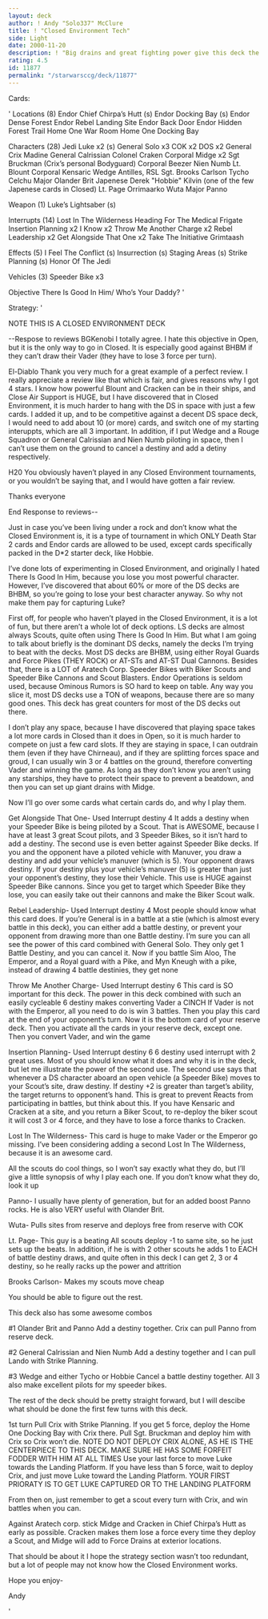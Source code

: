 ```yaml
---
layout: deck
author: ! Andy "Solo337" McClure
title: ! "Closed Environment Tech"
side: Light
date: 2000-11-20
description: ! "Big drains and great fighting power give this deck the edge over any DS closed I’ve seen. It converts Vader about 50% of the time. I’ve experimented with a lot of LS Closed decks, and this is by far my favorite."
rating: 4.5
id: 11877
permalink: "/starwarsccg/deck/11877"
---
```

Cards: 

'
Locations (8)
Endor Chief Chirpa’s Hutt (s)
Endor Docking Bay (s)
Endor Dense Forest
Endor Rebel Landing Site
Endor Back Door
Endor Hidden Forest Trail
Home One War Room
Home One Docking Bay

Characters (28)
Jedi Luke x2 (s)
General Solo x3
COK x2
DOS x2
General Crix Madine
General Calrissian
Colonel Craken
Corporal Midge x2
Sgt Bruckman (Crix’s personal Bodyguard)
Corporal Beezer
Nien Numb
Lt. Blount
Corporal Kensaric
Wedge Antilles, RSL
Sgt. Brooks Carlson
Tycho Celchu
Major Olander Brit
Japenese Derek "Hobbie" Kilvin (one of the few Japenese cards in Closed)
Lt. Page
Orrimaarko
Wuta
Major Panno

Weapon (1)
Luke’s Lightsaber (s)

Interrupts (14)
Lost In The Wilderness
Heading For The Medical Frigate
Insertion Planning x2
I Know x2
Throw Me Another Charge x2
Rebel Leadership x2
Get Alongside That One x2
Take The Initiative
Grimtaash

Effects (5)
I Feel The Conflict (s)
Insurrection (s)
Staging Areas (s)
Strike Planning (s)
Honor Of The Jedi

Vehicles (3)
Speeder Bike x3

Objective
There Is Good In Him/ Who’s Your Daddy? '

Strategy: '

NOTE THIS IS A CLOSED ENVIRONMENT DECK

--Respose to reviews
BGKenobi I totally agree. I hate this objective in Open, but it is the only way to go in Closed. It is especially good against BHBM if they can’t draw their Vader (they have to lose 3 force per turn).

El-Diablo Thank you very much for a great example of a perfect review. I really appreciate a review like that which is fair, and gives reasons why I got 4 stars. I know how powerful Blount and Cracken can be in their ships, and Close Air Support is HUGE, but I have discovered that in Closed Environment, it is much harder to hang with the DS in space with just a few cards. I added it up, and to be competitive against a decent DS space deck, I would need to add about 10 (or more) cards, and switch one of my starting interuppts, which are all 3 important. In addition, if I put Wedge and a Rouge Squadron or General Calrissian and Nien Numb piloting in space, then I can’t use them on the ground to cancel a destiny and add a detiny respectively.

H20 You obviously haven’t played in any Closed Environment tournaments, or you wouldn’t be saying that, and I would have gotten a fair review.

Thanks everyone

End Response to reviews--


Just in case you’ve been living under a rock and don’t know what the Closed Environment is, it is a type of tournament in which ONLY Death Star 2 cards and Endor cards are allowed to be used, except cards specifically packed in the D*2 starter deck, like Hobbie.

I’ve done lots of experimenting in Closed Environment, and originally I hated There Is Good In Him, because you lose you most powerful character. However, I’ve discovered that about 60% or more of the DS decks are BHBM, so you’re going to lose your best character anyway. So why not make them pay for capturing Luke?

First off, for people who haven’t played in the Closed Environment, it is a lot of fun, but there aren’t a whole lot of deck options. LS decks are almost always Scouts, quite often using There Is Good In Him. But what I am going to talk about briefly is the dominant DS decks, namely the decks I’m trying to beat with the decks. Most DS decks are BHBM, using either Royal Guards and Force Pikes (THEY ROCK) or AT-STs and AT-ST Dual Cannons. Besides that, there is a LOT of Aratech Corp. Speeder Bikes with Biker Scouts and Speeder Bike Cannons and Scout Blasters. Endor Operations is seldom used, because Ominous Rumors is SO hard to keep on table. Any way you slice it, most DS decks use a TON of weapons, because there are so many good ones. This deck has great counters for most of the DS decks out there.

I don’t play any space, because I have discovered that playing space takes a lot more cards in Closed than it does in Open, so it is much harder to compete on just a few card slots. If they are staying in space, I can outdrain them (even if they have Chirneau), and if they are splitting forces space and groud, I can usually win 3 or 4 battles on the ground, therefore converting Vader and winning the game. As long as they don’t know you aren’t using any starships, they have to protect their space to prevent a beatdown, and then you can set up giant drains with Midge.

Now I’ll go over some cards what certain cards do, and why I play them.

Get Alongside That One- Used Interrupt destiny 4
It adds a destiny when your Speeder Bike is being piloted by a Scout. That is AWESOME, because I have at least 3 great Scout pilots, and 3 Speeder Bikes, so it isn’t hard to add a destiny.
The second use is even better against Speeder Bike decks. If you and the opponent have a piloted vehicle with Manuver, you draw a destiny and add your vehicle’s manuver (which is 5). Your opponent draws destiny. If your destiny plus your vehicle’s manuver (5) is greater than just your opponent’s destiny, they lose their Vehicle. This use is HUGE against Speeder Bike cannons. Since you get to target which Speeder Bike they lose, you can easily take out their cannons and make the Biker Scout walk.

Rebel Leadership- Used Interrupt destiny 4
Most people should know what this card does. If you’re General is in a battle at a stie (which is almost every battle in this deck), you can either add a battle destiny, or prevent your opponent from drawing more than one Battle destiny. I’m sure you can all see the power of this card combined with General Solo. They only get 1 Battle Destiny, and you can cancel it. Now if you battle Sim Aloo, The Emperor, and a Royal guard with a Pike, and Myn Kneugh with a pike, instead of drawing 4 battle destinies, they get none

Throw Me Another Charge- Used Interrupt destiny 6
This card is SO important for this deck. The power in this deck combined with such an easily cycleable 6 destiny makes converting Vader a CINCH If Vader is not with the Emperor, all you need to do is win 3 battles. Then you play this card at the end of your opponent’s turn. Now it is the bottom card of your reserve deck. Then you activate all the cards in your reserve deck, except one. Then you convert Vader, and win the game

Insertion Planning- Used Interrupt destiny 6
6 destiny used interrupt with 2 great uses. Most of you should know what it does and why it is in the deck, but let me illustrate the power of the second use. The second use says that whenever a DS character aboard an open vehicle (a Speeder Bike) moves to your Scout’s site, draw destiny. If destiny +2 is greater than target’s ability, the target returns to opponent’s hand. This is great to prevent Reacts from participating in battles, but think about this. If you have Kensaric and Cracken at a site, and you return a Biker Scout, to re-deploy the biker scout it will cost 3 or 4 force, and they have to lose a force thanks to Cracken.

Lost In The Wilderness-
This card is huge to make Vader or the Emperor go missing. I’ve been considering adding a second Lost In The Wilderness, because it is an awesome card.

All the scouts do cool things, so I won’t say exactly what they do, but I’ll give a little synopsis of why I play each one. If you don’t know what they do, look it up

Panno- I usually have plenty of generation, but for an added boost Panno rocks. He is also VERY useful with Olander Brit.

Wuta- Pulls sites from reserve and deploys free from reserve with COK

Lt. Page- This guy is a beating All scouts deploy -1 to same site, so he just sets up the beats. In addition, if he is with 2 other scouts he adds 1 to EACH of battle destiny draws, and quite often in this deck I can get 2, 3 or 4 destiny, so he really racks up the power and attrition

Brooks Carlson- Makes my scouts move cheap

You should be able to figure out the rest.

This deck also has some awesome combos

#1 Olander Brit and Panno Add a destiny together.
Crix can pull Panno from reserve deck.

#2 General Calrissian and Nien Numb Add a destiny together and I can pull Lando with Strike Planning.

#3 Wedge and either Tycho or Hobbie Cancel a battle destiny together. All 3 also make excellent pilots for my speeder bikes.

The rest of the deck should be pretty straight forward, but I will descibe what should be done the first few turns with this deck.

1st turn
Pull Crix with Strike Planning. If you get 5 force, deploy the Home One Docking Bay with Crix there. Pull Sgt. Bruckman and deploy him with Crix so Crix won’t die. NOTE DO NOT DEPLOY CRIX ALONE, AS HE IS THE CENTERPIECE TO THIS DECK. MAKE SURE HE HAS SOME FORFEIT FODDER WITH HIM AT ALL TIMES Use your last force to move Luke towards the Landing Platform. If you have less than 5 force, wait to deploy Crix, and just move Luke toward the Landing Platform. YOUR FIRST PRIORATY IS TO GET LUKE CAPTURED OR TO THE LANDING PLATFORM

From then on, just remember to get a scout every turn with Crix, and win battles when you can.

Against Aratech corp. stick Midge and Cracken in Chief Chirpa’s Hutt as early as possible. Cracken makes them lose a force every time they deploy a Scout, and Midge will add to Force Drains at exterior locations.


That should be about it I hope the strategy section wasn’t too redundant, but a lot of people may not know how the Closed Environment works.

Hope you enjoy-

Andy

'

